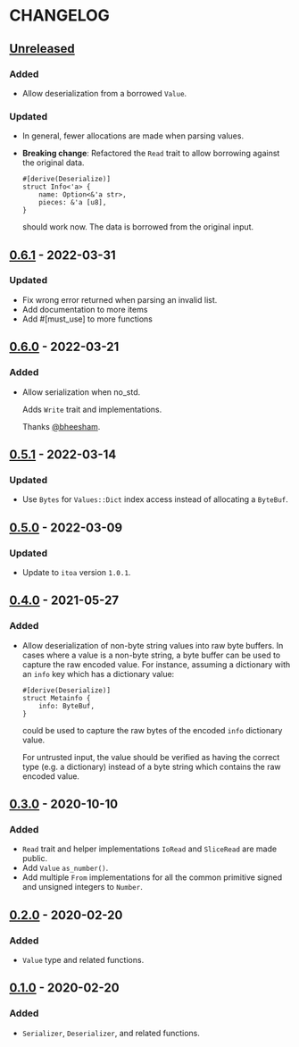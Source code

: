# CHANGELOG

## [Unreleased]

### Added

* Allow deserialization from a borrowed `Value`.

### Updated

* In general, fewer allocations are made when parsing values.
* **Breaking change**: Refactored the `Read` trait to allow borrowing against the original data.

  ```
  #[derive(Deserialize)]
  struct Info<'a> {
      name: Option<&'a str>,
      pieces: &'a [u8],
  }
  ```

  should work now. The data is borrowed from the original input.

## [0.6.1] - 2022-03-31

### Updated

* Fix wrong error returned when parsing an invalid list.
* Add documentation to more items
* Add #[must_use] to more functions

## [0.6.0] - 2022-03-21

### Added

* Allow serialization when no_std.

  Adds `Write` trait and implementations.

  Thanks [@bheesham](https://github.com/bheesham).

## [0.5.1] - 2022-03-14

### Updated

* Use `Bytes` for `Values::Dict` index access instead of allocating a `ByteBuf`.

## [0.5.0] - 2022-03-09

### Updated

* Update to `itoa` version `1.0.1`.

## [0.4.0] - 2021-05-27

### Added

* Allow deserialization of non-byte string values into raw byte buffers. In
  cases where a value is a non-byte string, a byte buffer can be used to capture
  the raw encoded value. For instance, assuming a dictionary with an `info`
  key which has a dictionary value:

  ```
  #[derive(Deserialize)]
  struct Metainfo {
      info: ByteBuf,
  }
  ```

  could be used to capture the raw bytes of the encoded `info` dictionary value.

  For untrusted input, the value should be verified as having the correct type
  (e.g. a dictionary) instead of a byte string which contains the raw encoded
  value.

## [0.3.0] - 2020-10-10

### Added

* `Read` trait and helper implementations `IoRead` and `SliceRead` are made public.
* Add `Value` `as_number()`.
* Add multiple `From` implementations for all the common primitive signed and
  unsigned integers to `Number`.

## [0.2.0] - 2020-02-20

### Added

* `Value` type and related functions.

## [0.1.0] - 2020-02-20

### Added

* `Serializer`, `Deserializer`, and related functions.


[Unreleased]: https://github.com/bluk/bt_bencode/compare/v0.6.1...HEAD
[0.6.1]: https://github.com/bluk/bt_bencode/compare/v0.6.0...v0.6.1
[0.6.0]: https://github.com/bluk/bt_bencode/compare/v0.5.1...v0.6.0
[0.5.1]: https://github.com/bluk/bt_bencode/compare/v0.5.0...v0.5.1
[0.5.0]: https://github.com/bluk/bt_bencode/compare/v0.4.0...v0.5.0
[0.4.0]: https://github.com/bluk/bt_bencode/compare/v0.3.0...v0.4.0
[0.3.0]: https://github.com/bluk/bt_bencode/compare/v0.2.0...v0.3.0
[0.2.0]: https://github.com/bluk/bt_bencode/compare/v0.1.0...v0.2.0
[0.1.0]: https://github.com/bluk/bt_bencode/releases/tag/v0.1.0